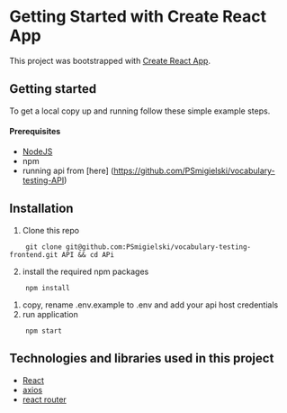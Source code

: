 # Getting Started with Create React App

This project was bootstrapped with [Create React App](https://github.com/facebook/create-react-app).

## Getting started

To get a local copy up and running follow these simple example steps.


#### Prerequisites

  - [NodeJS](https://nodejs.org/en/)
  - npm
  - running api from [here] (https://github.com/PSmigielski/vocabulary-testing-API)

## Installation
1. Clone this repo
```  
    git clone git@github.com:PSmigielski/vocabulary-testing-frontend.git API && cd APi
```
2. install the required npm packages

```
    npm install
```
1. copy, rename .env.example to .env and add your api host credentials 
2. run application
```
    npm start
```

## Technologies and libraries used in this project
 - [React](https://reactjs.org/)
 - [axios](https://github.com/axios/axios)
 - [react router](https://reactrouter.com/)
